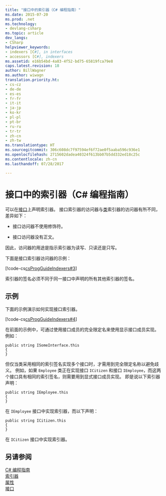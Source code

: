 ```yaml
---
title: "接口中的索引器（C# 编程指南）"
ms.date: 2015-07-20
ms.prod: .net
ms.technology:
- devlang-csharp
ms.topic: article
dev_langs:
- CSharp
helpviewer_keywords:
- indexers [C#], in interfaces
- accessors [C#], indexers
ms.assetid: e16b54bd-4a83-4f52-bd75-65819fca79e8
caps.latest.revision: 18
author: BillWagner
ms.author: wiwagn
translation.priority.ht:
- cs-cz
- de-de
- es-es
- fr-fr
- it-it
- ja-jp
- ko-kr
- pl-pl
- pt-br
- ru-ru
- tr-tr
- zh-cn
- zh-tw
ms.translationtype: HT
ms.sourcegitcommit: 306c608dc7f97594ef6f72ae0f5aaba596c936e1
ms.openlocfilehash: 2715602dadea40324f613bb07b5dd332ed18c25c
ms.contentlocale: zh-cn
ms.lasthandoff: 07/28/2017

---
```

# <a name="indexers-in-interfaces-c-programming-guide"></a>接口中的索引器（C# 编程指南）
可以在[接口](../../../csharp/language-reference/keywords/interface.md)上声明索引器。 接口索引器的访问器与[类](../../../csharp/language-reference/keywords/class.md)索引器的访问器有所不同，差异如下：  
  
-   接口访问器不使用修饰符。  
  
-   接口访问器没有正文。  
  
 因此，访问器的用途是指示索引器为读写、只读还是只写。  
  
 下面是接口索引器访问器的示例：  
  
 [!code-cs[csProgGuideIndexers#3](../../../csharp/programming-guide/classes-and-structs/codesnippet/CSharp/indexers-in-interfaces_1.cs)]  
  
 索引器的签名必须不同于同一接口中声明的所有其他索引器的签名。  
  
## <a name="example"></a>示例  
 下面的示例演示如何实现接口索引器。  
  
 [!code-cs[csProgGuideIndexers#4](../../../csharp/programming-guide/classes-and-structs/codesnippet/CSharp/indexers-in-interfaces_2.cs)]  
  
 在前面的示例中，可通过使用接口成员的完全限定名来使用显示接口成员实现。 例如：  
  
```  
public string ISomeInterface.this   
{   
}   
```  
  
 但仅当类采用相同的索引签名实现多个接口时，才需用到完全限定名称以避免歧义。 例如，如果 `Employee` 类正在实现接口 `ICitizen` 和接口 `IEmployee`，而这两个接口具有相同的索引签名，则需要用到显式接口成员实现。 即是说以下索引器声明：  
  
```  
public string IEmployee.this   
{   
}   
```  
  
 在 `IEmployee` 接口中实现索引器，而以下声明：  
  
```  
public string ICitizen.this   
{   
}   
```  
  
 在 `ICitizen` 接口中实现索引器。  
  
## <a name="see-also"></a>另请参阅  
 [C# 编程指南](../../../csharp/programming-guide/index.md)   
 [索引器](../../../csharp/programming-guide/indexers/index.md)   
 [属性](../../../csharp/programming-guide/classes-and-structs/properties.md)   
 [接口](../../../csharp/programming-guide/interfaces/index.md)


